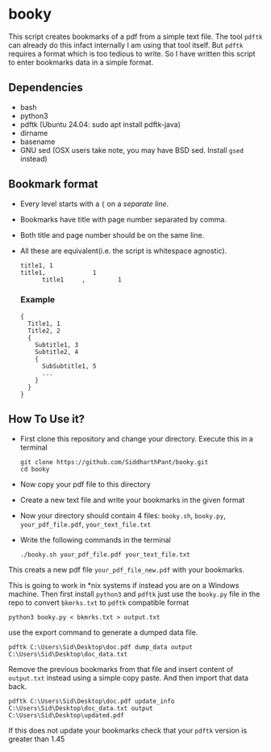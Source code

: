 # booky

This script creates bookmarks of a pdf from a simple text file. The tool `pdftk` can already do this infact
internally I am using that tool itself. But `pdftk` requires a format which is too tedious to write. So I have written
this script to enter bookmarks data in a simple format.

## Dependencies
* bash
* python3
* pdftk (Ubuntu 24.04: sudo apt install pdftk-java)
* dirname
* basename
* GNU sed (OSX users take note, you may have BSD sed. Install `gsed` instead)

## Bookmark format
* Every level starts with a `{` on a _separate line_.
* Bookmarks have title with page number separated by comma.
* Both title and page number should be on the same line.
* All these are equivalent(i.e. the script is whitespace agnostic).
  ```
  title1, 1
  title1,             1
        title1     ,         1
  ```

  ### Example
  ```
  {
    Title1, 1
    Title2, 2
    {
      Subtitle1, 3
      Subtitle2, 4
      {
        SubSubtitle1, 5
        ...
      }
    }
  }
  ```

## How To Use it?
* First clone this repository and change your directory. Execute this in a terminal

  ```
  git clone https://github.com/SiddharthPant/booky.git
  cd booky
  ```
* Now copy your pdf file to this directory
* Create a new text file and write your bookmarks in the given format
* Now your directory should contain 4 files: `booky.sh`, `booky.py`, `your_pdf_file.pdf`, `your_text_file.txt`
* Write the following commands in the terminal

  ```
  ./booky.sh your_pdf_file.pdf your_text_file.txt
  ```
This creats a new pdf file `your_pdf_file_new.pdf` with your bookmarks.

This is going to work in *nix systems if instead you are on a Windows machine. Then first install `python3` and `pdftk` just use the `booky.py` file in the repo to convert `bkmrks.txt` to `pdftk` compatible format

    python3 booky.py < bkmrks.txt > output.txt

use the export command to generate a dumped data file.

```
pdftk C:\Users\Sid\Desktop\doc.pdf dump_data output C:\Users\Sid\Desktop\doc_data.txt
```
Remove the previous bookmarks from that file and insert content of `output.txt` instead using a simple copy paste.
And then import that data back.

```
pdftk C:\Users\Sid\Desktop\doc.pdf update_info C:\Users\Sid\Desktop\doc_data.txt output C:\Users\Sid\Desktop\updated.pdf
```
If this does not update your bookmarks check that your `pdftk` version is greater than 1.45
